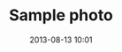 ---
layout: gallery
category: photo
title: 'Sample photo'
date: 2013-08-13 10:01
excerpt: 'Photos from a place.'
image: 
  - http://farm9.staticflickr.com/8396/8690159972_a1fc390487_b.jpg
  - http://farm3.staticflickr.com/2807/9108639409_d84348494d_b.jpg
  - http://farm9.staticflickr.com/8341/8156043146_1b252646e1_b.jpg
image-alt:
  - 'A flower.'
  - 'Another flower.'
  - 'A leaf.'
image-caption:
  - 'This is a caption.'
  - 'This is another caption.'
  - 'This is yet another caption.'
---